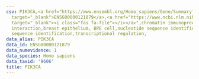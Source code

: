 ```yaml
---
csv: PIK3CA,<a href="https://www.ensembl.org/Homo_sapiens/Gene/Summary?db=core;g=ENSG00000121879"
  target="_blank">ENSG00000121879</a>,<a href="https://www.ncbi.nlm.nih.gov/pubmed/22863008"
  target="_blank"><i class="fas fa-file"></i></a>",chromatin immunoprecipitation assay,direct
  interaction,breast epithelium, BPE cell,nucleotide sequence identification,nucleotide
  sequence identification,transcriptional regulation,
data_alias: PIK3CA
data_id: ENSG00000121879
data_numevidence: 1
data_species: Homo sapiens
data_taxid: '9606'
title: PIK3CA
---
```

